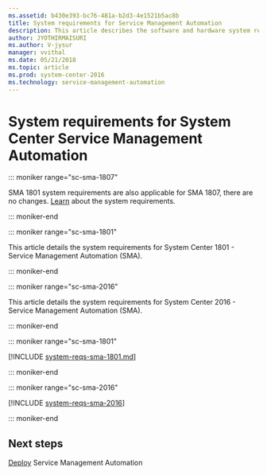```yaml
---
ms.assetid: b430e393-bc76-481a-b2d3-4e1521b5ac8b
title: System requirements for Service Management Automation
description: This article describes the software and hardware system requirements for System Center Service Management Automation.
author: JYOTHIRMAISURI
ms.author: V-jysur
manager: vvithal
ms.date: 05/21/2018
ms.topic: article
ms.prod: system-center-2016
ms.technology: service-management-automation
---
```


# System requirements for System Center Service Management Automation

::: moniker range="sc-sma-1807"

SMA 1801 system requirements are also applicable for SMA 1807, there are no changes. [Learn](https://review.docs.microsoft.com/system-center/sma/system-requirements-sma?view=sc-sma-1801&branch=master) about the system requirements. 

::: moniker-end

::: moniker range="sc-sma-1801"

This article details the system requirements for System Center 1801 - Service Management Automation (SMA).

::: moniker-end

::: moniker range="sc-sma-2016"

This article details the system requirements for System Center 2016 - Service Management Automation (SMA).

::: moniker-end

::: moniker range="sc-sma-1801"

[!INCLUDE [system-reqs-sma-1801.md](../includes/system-reqs-sma-1801.md)]

::: moniker-end

::: moniker range="sc-sma-2016"

[!INCLUDE [system-reqs-sma-2016](../includes/system-reqs-sma-2016.md)]

::: moniker-end

## Next steps
[Deploy](../sma/deploy.md) Service Management Automation
